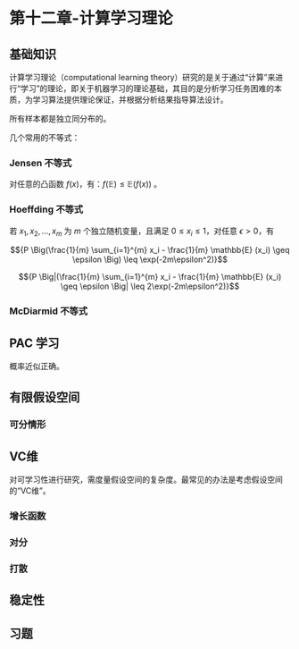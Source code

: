# 第十二章-计算学习理论

## 基础知识

计算学习理论（computational learning theory）研究的是关于通过“计算”来进行“学习”的理论，即关于机器学习的理论基础，其目的是分析学习任务困难的本质，为学习算法提供理论保证，并根据分析结果指导算法设计。

所有样本都是独立同分布的。

几个常用的不等式：

### Jensen 不等式

对任意的凸函数 ${f(x)}$，有：${f(\mathbb{E}) \leq \mathbb{E}(f(x))}$ 。

### Hoeffding 不等式

若 ${x_1, x_2, \ldots, x_m}$ 为 ${m}$ 个独立随机变量，且满足 ${0 \leq x_i \leq 1}$，对任意 ${\epsilon > 0}$，有

$${P \Big(\frac{1}{m} \sum_{i=1}^{m} x_i - \frac{1}{m} \mathbb{E} (x_i) \geq \epsilon \Big) \leq \exp(-2m\epsilon^2)}$$

$${P \Big|(\frac{1}{m} \sum_{i=1}^{m} x_i - \frac{1}{m} \mathbb{E} (x_i) \geq \epsilon \Big| \leq 2\exp(-2m\epsilon^2)}$$

### McDiarmid 不等式

## PAC 学习

概率近似正确。

## 有限假设空间

### 可分情形

## VC维

对可学习性进行研究，需度量假设空间的复杂度。最常见的办法是考虑假设空间的“VC维”。

### 增长函数

### 对分

### 打散

## 稳定性

## 习题